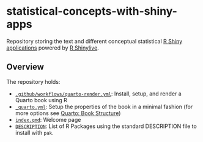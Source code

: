 # statistical-concepts-with-shiny-apps

Repository storing the text and different conceptual statistical 
[R Shiny applications](https://shiny.posit.co/r/gallery/)
powered by [R Shinylive](https://github.com/posit-dev/shinylive).

## Overview

The repository holds: 

- [`.github/workflows/quarto-render.yml`](.github/workflows/quarto-render.yml): Install, setup, and render a Quarto book using R
- [`_quarto.yml`](_quarto.yml): Setup the properties of the book in a minimal fashion (for more options see [Quarto: Book Structure](https://quarto.org/docs/books/book-structure.html))
- [`index.qmd`](index.qmd): Welcome page
- [`DESCRIPTION`](DESCRIPTION): List of R Packages using the standard DESCRIPTION file to install with `pak`.

